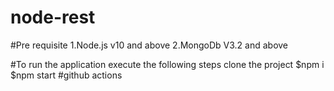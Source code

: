 

# node-rest

#Pre requisite
1.Node.js v10 and above
2.MongoDb V3.2 and above

#To run the application execute the following steps
clone the project
$npm i
$npm start
#github actions
